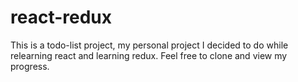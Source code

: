 # react-redux

This is a todo-list project, my personal project I decided to do while relearning react and learning redux.
Feel free to clone and view my progress.
